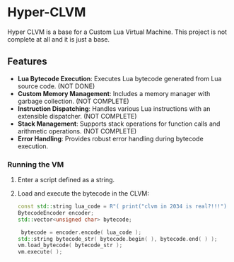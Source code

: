 # Hyper-CLVM
Hyper CLVM is a base for a Custom Lua Virtual Machine. This project is not complete at all and it is just a base.

## Features

- **Lua Bytecode Execution**: Executes Lua bytecode generated from Lua source code. (NOT DONE)
- **Custom Memory Management**: Includes a memory manager with garbage collection. (NOT COMPLETE)
- **Instruction Dispatching**: Handles various Lua instructions with an extensible dispatcher. (NOT COMPLETE)
- **Stack Management**: Supports stack operations for function calls and arithmetic operations. (NOT COMPLETE)
- **Error Handling**: Provides robust error handling during bytecode execution.

### Running the VM

1. Enter a script defined as a string.
2. Load and execute the bytecode in the CLVM:

    ```cpp
    const std::string lua_code = R"( print("clvm in 2034 is real?!!!") )";
    BytecodeEncoder encoder;
    std::vector<unsigned char> bytecode;

     bytecode = encoder.encode( lua_code );
    std::string bytecode_str( bytecode.begin( ), bytecode.end( ) );
    vm.load_bytecode( bytecode_str );
    vm.execute( );
    ```

